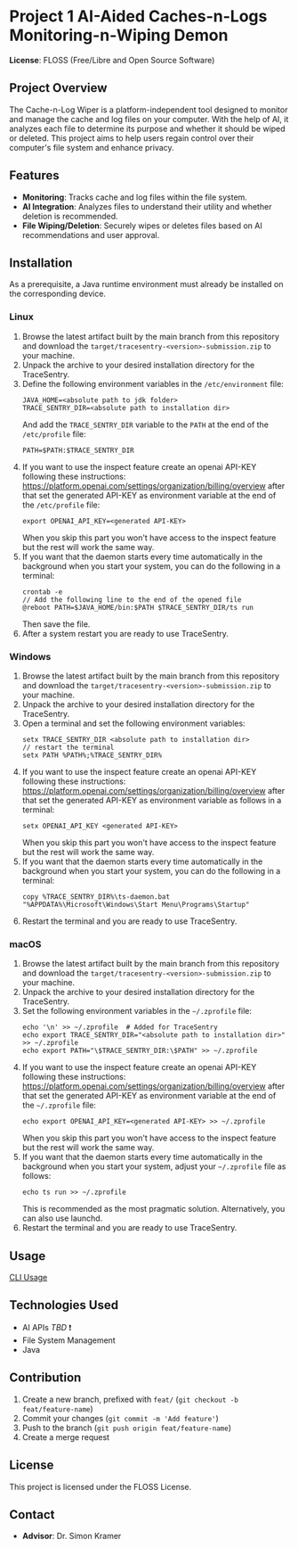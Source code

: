 # Project 1 AI-Aided Caches-n-Logs Monitoring-n-Wiping Demon

**License**: FLOSS (Free/Libre and Open Source Software)

## Project Overview

The Cache-n-Log Wiper is a platform-independent tool designed to monitor and manage the cache and log files on your
computer. With the help of AI, it analyzes each file to determine its purpose and whether it should be wiped or deleted.
This project aims to help users regain control over their computer's file system and enhance privacy.

## Features

- **Monitoring**: Tracks cache and log files within the file system.
- **AI Integration**: Analyzes files to understand their utility and whether deletion is recommended.
- **File Wiping/Deletion**: Securely wipes or deletes files based on AI recommendations and user approval.

## Installation

As a prerequisite, a Java runtime environment must already be installed on the corresponding device.

### Linux

1. Browse the latest artifact built by the main branch from this repository and download
   the `target/tracesentry-<version>-submission.zip` to your machine.
2. Unpack the archive to your desired installation directory for the TraceSentry.
3. Define the following environment variables in the `/etc/environment` file:
    ```
   JAVA_HOME=<absolute path to jdk folder>
   TRACE_SENTRY_DIR=<absolute path to installation dir>
   ```
   And add the `TRACE_SENTRY_DIR` variable to the `PATH` at the end of the `/etc/profile` file:
   ```
   PATH=$PATH:$TRACE_SENTRY_DIR
   ```
4. If you want to use the inspect feature create an openai API-KEY following these
   instructions: https://platform.openai.com/settings/organization/billing/overview
   after that set the generated API-KEY as environment variable at the end of the `/etc/profile` file:
    ```
    export OPENAI_API_KEY=<generated API-KEY>
    ```
   When you skip this part you won't have access to the inspect feature but the rest will work the same way.
5. If you want that the daemon starts every time automatically in the background when you start your system,
   you can do the following in a terminal:
    ```
   crontab -e
   // Add the following line to the end of the opened file
   @reboot PATH=$JAVA_HOME/bin:$PATH $TRACE_SENTRY_DIR/ts run
    ```
   Then save the file.
6. After a system restart you are ready to use TraceSentry.

### Windows

1. Browse the latest artifact built by the main branch from this repository and download
   the `target/tracesentry-<version>-submission.zip` to your machine.
2. Unpack the archive to your desired installation directory for the TraceSentry.
3. Open a terminal and set the following environment variables:
    ```
   setx TRACE_SENTRY_DIR <absolute path to installation dir>
   // restart the terminal
   setx PATH %PATH%;%TRACE_SENTRY_DIR%
   ```
4. If you want to use the inspect feature create an openai API-KEY following these
   instructions: https://platform.openai.com/settings/organization/billing/overview
   after that set the generated API-KEY as environment variable as follows in a terminal:
    ```
    setx OPENAI_API_KEY <generated API-KEY>
    ```
   When you skip this part you won't have access to the inspect feature but the rest will work the same way.
5. If you want that the daemon starts every time automatically in the background when you start your system,
   you can do the following in a terminal:
   ```
   copy %TRACE_SENTRY_DIR%\ts-daemon.bat "%APPDATA%\Microsoft\Windows\Start Menu\Programs\Startup"
   ```
6. Restart the terminal and you are ready to use TraceSentry.

### macOS

1. Browse the latest artifact built by the main branch from this repository and download
   the `target/tracesentry-<version>-submission.zip` to your machine.
2. Unpack the archive to your desired installation directory for the TraceSentry.
3. Set the following environment variables in the `~/.zprofile` file:
    ```
   echo '\n' >> ~/.zprofile  # Added for TraceSentry
   echo export TRACE_SENTRY_DIR="<absolute path to installation dir>" >> ~/.zprofile
   echo export PATH="\$TRACE_SENTRY_DIR:\$PATH" >> ~/.zprofile
   ```
4. If you want to use the inspect feature create an openai API-KEY following these
   instructions: https://platform.openai.com/settings/organization/billing/overview
   after that set the generated API-KEY as environment variable at the end of the `~/.zprofile` file:
    ```
    echo export OPENAI_API_KEY=<generated API-KEY> >> ~/.zprofile
    ```
   When you skip this part you won't have access to the inspect feature but the rest will work the same way.
5. If you want that the daemon starts every time automatically in the background when you start your system,
   adjust your `~/.zprofile` file as follows:
   ```
   echo ts run >> ~/.zprofile
   ```
   This is recommended as the most pragmatic solution. Alternatively, you can also use launchd.
6. Restart the terminal and you are ready to use TraceSentry.

## Usage

[CLI Usage](./docs/cli.md)

## Technologies Used

- AI APIs _TBD_ ❗
- File System Management
- Java

## Contribution

1. Create a new branch, prefixed with `feat/` (`git checkout -b feat/feature-name`)
2. Commit your changes (`git commit -m 'Add feature'`)
3. Push to the branch (`git push origin feat/feature-name`)
4. Create a merge request

## License

This project is licensed under the FLOSS License.

## Contact

- **Advisor**: Dr. Simon Kramer
